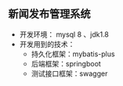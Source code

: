 ## 新闻发布管理系统
+ 开发环境： mysql 8 、jdk1.8
+ 开发用到的技术：
    + 持久化框架：mybatis-plus
    + 后端框架：springboot
    + 测试接口框架：swagger

